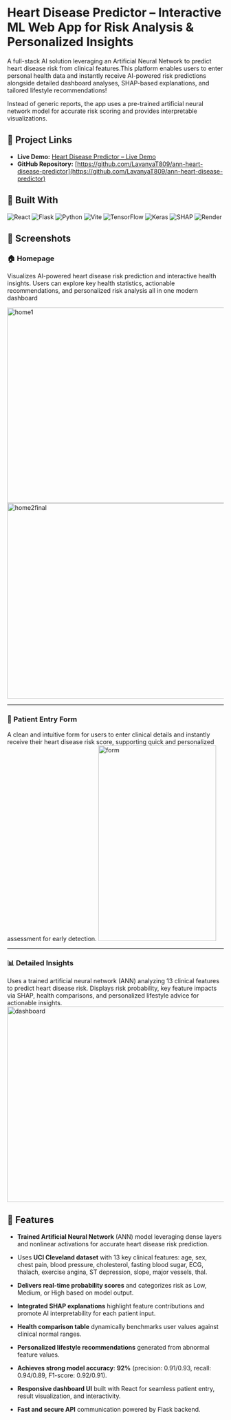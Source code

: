 # Heart Disease Predictor – Interactive ML Web App for Risk Analysis & Personalized Insights
A full-stack AI solution leveraging an Artificial Neural Network to predict heart disease risk from clinical features.This platform enables users to enter personal health data and instantly receive AI-powered risk predictions alongside detailed dashboard analyses, SHAP-based explanations, and tailored lifestyle recommendations!

Instead of generic reports, the app uses a pre-trained artificial neural network model for accurate risk scoring and provides interpretable visualizations.
## 🔗 Project Links

- **Live Demo:** [Heart Disease Predictor – Live Demo](https://ann-heart-disease-predictor-4.onrender.com/)
- **GitHub Repository:** [https://github.com/LavanyaT809/ann-heart-disease-predictor](https://github.com/LavanyaT809/ann-heart-disease-predictor)

## 🧰 Built With

![React](https://img.shields.io/badge/React-20232A?style=for-the-badge&logo=react&logoColor=61DAFB)
![Flask](https://img.shields.io/badge/Flask-000000?style=for-the-badge&logo=flask&logoColor=white)
![Python](https://img.shields.io/badge/Python-3670A0?style=for-the-badge&logo=python&logoColor=ffdd54)
![Vite](https://img.shields.io/badge/Vite-646CFF?style=for-the-badge&logo=vite&logoColor=white)
![TensorFlow](https://img.shields.io/badge/TensorFlow-FF6F00?style=for-the-badge&logo=tensorflow&logoColor=white)
![Keras](https://img.shields.io/badge/Keras-D00000?style=for-the-badge&logo=keras&logoColor=white)
![SHAP](https://img.shields.io/badge/SHAP-FF9800?style=for-the-badge)
![Render](https://img.shields.io/badge/Render-46E3B7?style=for-the-badge&logo=render&logoColor=white)
## 📸 Screenshots

### 🏠 Homepage

Visualizes AI-powered heart disease risk prediction and interactive health insights. Users can explore key health statistics, actionable recommendations, and personalized risk analysis all in one modern dashboard

<img width="899" height="454" alt="home1" src="https://github.com/user-attachments/assets/5d8b182b-dffa-4297-899f-330afdcbf504" />

<img width="899" height="454" alt="home2final" src="https://github.com/user-attachments/assets/f6f1e31b-637c-4106-89b5-791b69d725ee" />








---
### 📝 Patient Entry Form

A clean and intuitive form for users to enter clinical details and instantly receive their heart disease risk score, supporting quick and personalized assessment for early detection.
<img width="274" height="454" alt="form" src="https://github.com/user-attachments/assets/fb33cc94-af8b-4154-b86d-55afad5bf943" />


---

### 📊 Detailed Insights

Uses a trained artificial neural network (ANN) analyzing 13 clinical features to predict heart disease risk. Displays risk probability, key feature impacts via SHAP, health comparisons, and personalized lifestyle advice for actionable insights.
<img width="899" height="454" alt="dashboard" src="https://github.com/user-attachments/assets/f655ae46-72ab-43c5-8425-c7b152ab7570" />

## 🚀 Features

- **Trained Artificial Neural Network** (ANN) model leveraging dense layers and nonlinear activations for accurate heart disease risk prediction.
  
- Uses **UCI Cleveland dataset** with 13 key clinical features: age, sex, chest pain, blood pressure, cholesterol, fasting blood sugar, ECG, thalach, exercise angina, ST depression, slope, major vessels, thal.
  
- **Delivers real-time probability scores** and categorizes risk as Low, Medium, or High based on model output.
  
- **Integrated SHAP explanations** highlight feature contributions and promote AI interpretability for each patient input.
  
- **Health comparison table** dynamically benchmarks user values against clinical normal ranges.
  
- **Personalized lifestyle recommendations** generated from abnormal feature values.
  
- **Achieves strong model accuracy**: **92%** (precision: 0.91/0.93, recall: 0.94/0.89, F1-score: 0.92/0.91).
  
- **Responsive dashboard UI** built with React for seamless patient entry, result visualization, and interactivity.
  
- **Fast and secure API** communication powered by Flask backend.


